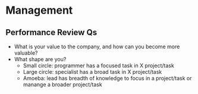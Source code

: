 # Management

## Performance Review Qs

- What is your value to the company, and how can you become more valuable?
- What shape are you?
  - Small circle: programmer has a focused task in X project/task
  - Large circle: specialist has a broad task in X project/task
  - Amoeba: lead has breadth of knowledge to focus in a project/task or manange a broader project/task
